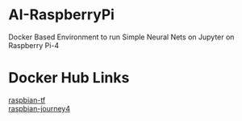 # AI-RaspberryPi
Docker Based Environment to run Simple Neural Nets on Jupyter on Raspberry Pi-4

# Docker Hub Links
[raspbian-tf](https://hub.docker.com/repository/docker/parris3141/rasbpian-tf)
<br>
[raspbian-journey4](https://hub.docker.com/repository/docker/parris3141/rasbpian-journey4)
